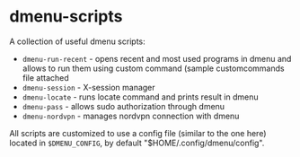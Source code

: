 # dmenu-scripts

A collection of useful dmenu scripts:
- `dmenu-run-recent` - opens recent and most used programs in dmenu and allows to run them using custom command (sample customcommands file attached
- `dmenu-session` - X-session manager
- `dmenu-locate` - runs locate command and prints result in dmenu
- `dmenu-pass` - allows sudo authorization through dmenu
- `dmenu-nordvpn` - manages nordvpn connection with dmenu

All scripts are customized to use a config file (similar to the one here) located in `$DMENU_CONFIG`, by default "$HOME/.config/dmenu/config".
